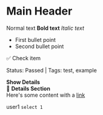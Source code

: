 # Main Header

Normal text **Bold text** _Italic text_

- First bullet point
- Second bullet point

✅ Check item

Status: Passed | Tags: test, example

**Show Details**\
🔎 **Details Section**\
Here's some content with a [link](https://example.com)

user1 `select 1`
